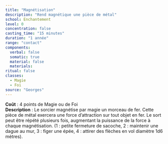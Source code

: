 ```yaml
---
title: "Magnétisation"
description: "Rend magnétique une pièce de métal"
school: Enchantement
level: 0
concentration: false
casting_time: "15 minutes"
duration: "1 année"
range: "contact"
components:
  verbal: false
  somatic: true
  material: false
  materials:
ritual: false
classes:
  - Magie
  - Foi
source: "Georges"
---
```

**Coût** : 4 points de Magie ou de Foi  
**Description** : Le sorcier magnétise par magie un morceau de fer. Cette pièce de métal exercera une force d’attraction sur tout objet en fer. Le sort peut être répété plusieurs fois, augmentant la puissance de la force à chaque magnétisation. (1 : petite fermeture de sacoche, 2 : maintenir une dague au mur, 3 : figer une épée, 4 : attirer des flèches en vol diamètre 1d6 mètres).
